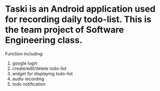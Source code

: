# Taski is an Android application used for recording daily todo-list. This is the team project of Software Engineering class.
Function including:
1. google login
2. create/edit/delete todo-list
3. widget for displaying todo-list
4. audio recording
5. todo notification
